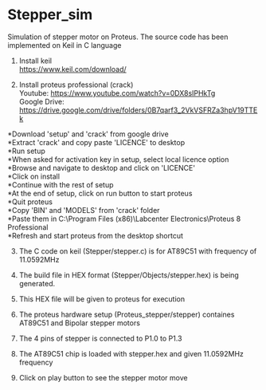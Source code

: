 # Stepper_sim
Simulation of stepper motor on Proteus. The source code has been implemented on Keil in C language

1. Install keil  
  https://www.keil.com/download/
  
2. Install proteus professional (crack)  
  Youtube: https://www.youtube.com/watch?v=0DX8sIPHkTg  
  Google Drive: https://drive.google.com/drive/folders/0B7qarf3_2VkVSFRZa3hpV19TTEk
  
  *Download 'setup' and 'crack' from google drive  
  *Extract 'crack' and copy paste 'LICENCE' to desktop  
  *Run setup  
  *When asked for activation key in setup, select local licence option  
  *Browse and navigate to desktop and click on 'LICENCE'  
  *Click on install  
  *Continue with the rest of setup  
  *At the end of setup, click on run button to start proteus  
  *Quit proteus  
  *Copy 'BIN' and 'MODELS' from 'crack' folder  
  *Paste them in C:\Program Files (x86)\Labcenter Electronics\Proteus 8 Professional  
  *Refresh and start proteus from the desktop shortcut  
  
3. The C code on keil (Stepper/stepper.c) is for AT89C51 with frequency of 11.0592MHz

4. The build file in HEX format (Stepper/Objects/stepper.hex) is being generated.

5. This HEX file will be given to proteus for execution

6. The proteus hardware setup (Proteus_stepper/stepper) containes AT89C51 and Bipolar stepper motors

7. The 4 pins of stepper is connected to P1.0 to P1.3

8. The AT89C51 chip is loaded with stepper.hex and given 11.0592MHz frequency

9. Click on play button to see the stepper motor move

